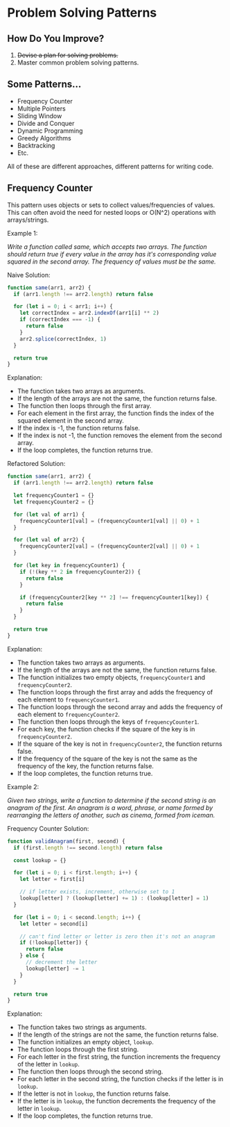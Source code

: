 # Problem Solving Patterns

## How Do You Improve?

1.  ~~Devise a plan for solving problems.~~
2.  Master common problem solving patterns.

## Some Patterns...

- Frequency Counter
- Multiple Pointers
- Sliding Window
- Divide and Conquer
- Dynamic Programming
- Greedy Algorithms
- Backtracking
- Etc.

All of these are different approaches, different patterns for writing code.

## Frequency Counter

This pattern uses objects or sets to collect values/frequencies of values. This can often avoid the need for nested loops or O(N^2) operations with arrays/strings.

Example 1:

_Write a function called same, which accepts two arrays. The function should return true if every value in the array has it's corresponding value squared in the second array. The frequency of values must be the same._

Naive Solution:

```javascript
function same(arr1, arr2) {
  if (arr1.length !== arr2.length) return false

  for (let i = 0; i < arr1; i++) {
    let correctIndex = arr2.indexOf(arr1[i] ** 2)
    if (correctIndex === -1) {
      return false
    }
    arr2.splice(correctIndex, 1)
  }

  return true
}
```

Explanation:

- The function takes two arrays as arguments.
- If the length of the arrays are not the same, the function returns false.
- The function then loops through the first array.
- For each element in the first array, the function finds the index of the squared element in the second array.
- If the index is -1, the function returns false.
- If the index is not -1, the function removes the element from the second array.
- If the loop completes, the function returns true.

Refactored Solution:

```javascript
function same(arr1, arr2) {
  if (arr1.length !== arr2.length) return false

  let frequencyCounter1 = {}
  let frequencyCounter2 = {}

  for (let val of arr1) {
    frequencyCounter1[val] = (frequencyCounter1[val] || 0) + 1
  }

  for (let val of arr2) {
    frequencyCounter2[val] = (frequencyCounter2[val] || 0) + 1
  }

  for (let key in frequencyCounter1) {
    if (!(key ** 2 in frequencyCounter2)) {
      return false
    }

    if (frequencyCounter2[key ** 2] !== frequencyCounter1[key]) {
      return false
    }
  }

  return true
}
```

Explanation:

- The function takes two arrays as arguments.
- If the length of the arrays are not the same, the function returns false.
- The function initializes two empty objects, `frequencyCounter1` and `frequencyCounter2`.
- The function loops through the first array and adds the frequency of each element to `frequencyCounter1`.
- The function loops through the second array and adds the frequency of each element to `frequencyCounter2`.
- The function then loops through the keys of `frequencyCounter1`.
- For each key, the function checks if the square of the key is in `frequencyCounter2`.
- If the square of the key is not in `frequencyCounter2`, the function returns false.
- If the frequency of the square of the key is not the same as the frequency of the key, the function returns false.
- If the loop completes, the function returns true.

Example 2:

_Given two strings, write a function to determine if the second string is an anagram of the first. An anagram is a word, phrase, or name formed by rearranging the letters of another, such as cinema, formed from iceman._

Frequency Counter Solution:

```javascript
function validAnagram(first, second) {
  if (first.length !== second.length) return false

  const lookup = {}

  for (let i = 0; i < first.length; i++) {
    let letter = first[i]

    // if letter exists, increment, otherwise set to 1
    lookup[letter] ? (lookup[letter] += 1) : (lookup[letter] = 1)
  }

  for (let i = 0; i < second.length; i++) {
    let letter = second[i]

    // can't find letter or letter is zero then it's not an anagram
    if (!lookup[letter]) {
      return false
    } else {
      // decrement the letter
      lookup[letter] -= 1
    }
  }

  return true
}
```

Explanation:

- The function takes two strings as arguments.
- If the length of the strings are not the same, the function returns false.
- The function initializes an empty object, `lookup`.
- The function loops through the first string.
- For each letter in the first string, the function increments the frequency of the letter in `lookup`.
- The function then loops through the second string.
- For each letter in the second string, the function checks if the letter is in `lookup`.
- If the letter is not in `lookup`, the function returns false.
- If the letter is in `lookup`, the function decrements the frequency of the letter in `lookup`.
- If the loop completes, the function returns true.
